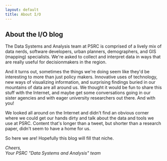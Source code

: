 ```yaml
---
layout: default
title: About I/O
---
```


## About the I/O blog

The Data Systems and Analysis team at PSRC is comprised of a lively mix of data nerds, software developers, urban planners, demographers, and GIS (mapping) specialists. We're asked to collect and interpret data in ways that are really useful for decisionmakers in the region.

And it turns out, sometimes the things we're doing seem like they'd be interesting to more than just policy makers. Innovative uses of technology, new ways of visualizing information, and surprising findings buried in our mountains of data are all around us. We thought it would be fun to share this stuff with the Internet, and maybe get some conversations going in our sister agencies and with eager university researchers out there.  And with you!

We looked all around on the Internet and didn't find an obvious corner where we could get our hands dirty and talk about the data and tools we use at PSRC. Content that's longer than a tweet, but shorter than a research paper, didn't seem to have a home for us.

So here we are! Hopefully this blog will fill that niche.  

_Cheers,_ <br/>
_Your PSRC "Data Systems and Analysis" team_

